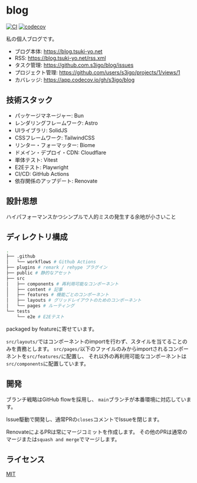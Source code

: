 # blog

[![CI](https://github.com/s3igo/blog/actions/workflows/ci.yml/badge.svg)](https://github.com/s3igo/blog/actions/workflows/ci.yml)
[![codecov](https://codecov.io/gh/s3igo/blog/branch/develop/graph/badge.svg?token=P01847QGIK)](https://codecov.io/gh/s3igo/blog)

私の個人ブログです。

- ブログ本体: https://blog.tsuki-yo.net
- RSS: https://blog.tsuki-yo.net/rss.xml
- タスク管理: https://github.com.s3igo/blog/issues
- プロジェクト管理: https://github.com/users/s3igo/projects/1/views/1
- カバレッジ: https://app.codecov.io/gh/s3igo/blog

## 技術スタック

- パッケージマネージャー: Bun
- レンダリングフレームワーク: Astro
- UIライブラリ: SolidJS
- CSSフレームワーク: TailwindCSS
- リンター・フォーマッター: Biome
- ドメイン・デプロイ・CDN: Cloudflare
- 単体テスト: Vitest
- E2Eテスト: Playwright
- CI/CD: GitHub Actions
- 依存関係のアップデート: Renovate

## 設計思想

ハイパフォーマンスかつシンプルで人的ミスの発生する余地が小さいこと

## ディレクトリ構成

```sh
.
├── .github
│   └── workflows # Github Actions
├── plugins # remark / rehype プラグイン
├── public # 静的なアセット
├── src
│   ├── components # 再利用可能なコンポーネント
│   ├── content # 記事
│   ├── features # 機能ごとのコンポーネント
│   ├── layouts # グリッドレイアウトのためのコンポーネント
│   └── pages # ルーティング
└── tests
    └── e2e # E2Eテスト
```
packaged by featureに寄せています。

`src/layouts/`ではコンポーネントのimportを行わず、スタイルを当てることのみを責務とします。
`src/pages/`以下のファイルのみからimportされるコンポーネントを`src/features/`に配置し、
それ以外の再利用可能なコンポーネントは`src/components`に配置しています。

## 開発

ブランチ戦略はGitHub flowを採用し、
`main`ブランチが本番環境に対応しています。

Issue駆動で開発し、通常PRの`closes`コメントでIssueを閉じます。

RenovateによるPRは常にマージコミットを作成します。
その他のPRは通常のマージまたは`squash and merge`でマージします。

## ライセンス

[MIT](LICENSE)
